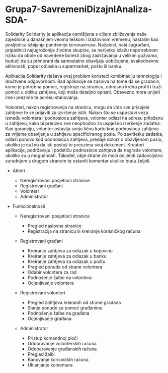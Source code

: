 # Grupa7-SavremeniDizajnIAnaliza-SDA-

Solidarity
Solidarity je aplikacija osmišljena s ciljem zbližavanja naše zajednice u današnjem veoma teškom i izazovnom vremenu, nastalim kao posljedica izbijanja pandemije koronavirusa. Nažalost, naši sugrađani, pripadnici najugroženije životne skupine, se nerijetko izlažu nepotrebnom riziku da obole od navedene bolesti zbog zadržavanja u velikim gužvama, budući da su primorani da samostalno obavljaju uobičajene, svakodnevne aktivnosti, poput odlaska u supermarket, poštu ili banku. 

Aplikacija Solidarity rješava ovaj problem koristeći kombinaciju tehnologije i društvene odgovornosti. Rad aplikacije se zasniva na tome da se građanin, kome je potrebna pomoć, registruje na stranicu, odnosno kreira profil i traži pomoć u obliku zahtjeva, koji može detaljno opisati. Obavezno mora unijeti ime i prezime te adresu stanovanja. 

Volonteri, nakon registrovanja na stranicu, mogu da vide sve prispjele zahtjeve te se prijaviti za izvršenje istih. Nakon što se uspostavi veza između volontera i podnosioca zahtjeva, volonter odlazi na adresu priloženu u zahtjevu, kako bi preuzeo sve neophodno za uspješno izvršenje zadatka. Kao garanciju, volonter ostavlja svoju ličnu kartu kod podnosioca zahtjeva za vrijeme obavljanja u zahtjevu specificiranog posla. Po završetku zadatka, odlazi ponovo kod podnosioca zahtjeva, predaje dokaz o obavljenom poslu, ukoliko je nužno da isti postoji te preuzima svoj dokument. 
Kreatori aplikacije, podržavaju i podstiču podnosioce zahtjeva da nagrade volontere, ukoliko su u mogućnosti. Također, obje strane će moći ocijeniti zadovoljstvo suradnjom s drugom stranom te ostaviti komentar ukoliko budu željeli.

* Akteri
	* Neregistrovani posjetioci stranice
	* Registrovani građani
	* Volonteri
	* Administrator

* Funkcionalnosti

	* Neregistrovani posjetioci stranice
		* Pregled naslovne stranice
		* Registracija na stranicu ili kreiranje korisničkog računa

	* Registrovani građani
		* Kreiranje zahtjeva za odlazak u kupovinu
		* Kreiranje zahtjeva za odlazak u banku
		* Kreiranje zahtjeva za odlazak u poštu
		* Pregled ponuda od strane volontera
		* Odabir volontera za rad
		* Podnošenje žalbe na volontera
		* Ocjenjivanje volontera

	* Registrovani volonteri
		* Pregled zahtjeva kreiranih od strane građana
		* Slanje ponude za pomoć građanima
		* Podnošenje žalbe na građana
		* Ocjenjivanje građana

	* Administrator
		* Pristup komandnoj ploči
		* Odobravanje volonterskih računa
		* Odobaravanje građanskih računa
		* Pregled žalbi
		* Banovanje korisničkih računa
		* Uklanjanje komentara
